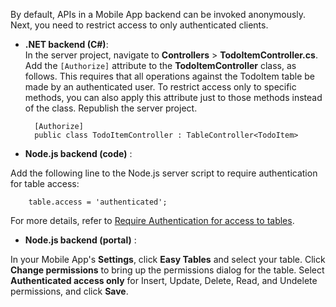 
By default, APIs in a Mobile App backend can be invoked anonymously. Next, you need to restrict access to only authenticated clients.  

+ **.NET backend (C#)**:  
In the server project, navigate to **Controllers** > **TodoItemController.cs**. Add the `[Authorize]` attribute to the **TodoItemController** class, as follows. This requires that all operations against the TodoItem table be made by an authenticated user. To restrict access only to specific methods, you can also apply this attribute just to those methods instead of the class. Republish the server project.

        [Authorize]
        public class TodoItemController : TableController<TodoItem>
                   
+ **Node.js backend (code)** :  
	
Add the following line to the Node.js server script to require authentication for table access:

        table.access = 'authenticated';

For more details, refer to [Require Authentication for access to tables](../articles/app-service-mobile-node-backend-how-to-use-server-sdk.md#howto-tables-auth).

+ **Node.js backend (portal)** :  
	
In your Mobile App's **Settings**, click **Easy Tables** and select your table. Click **Change permissions** to bring up the permissions dialog for the table. Select **Authenticated access only** for Insert, Update, Delete, Read, and Undelete permissions, and click **Save**. 
